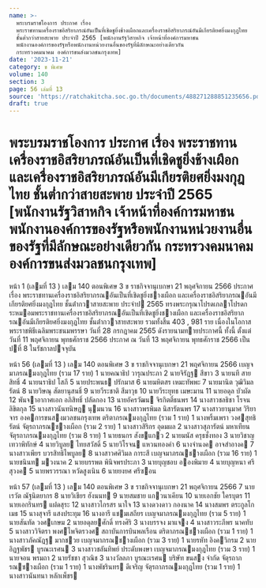 ```yaml
---
name: >-
  พระบรมราชโองการ ประกาศ เรื่อง
  พระราชทานเครื่องราชอิสริยาภรณ์อันเป็นที่เชิดชูยิ่งช้างเผือกและเครื่องราชอิสริยาภรณ์อันมีเกียรติยศยิ่งมงกุฎไทย
  ชั้นต่ำกว่าสายสะพาย ประจำปี 2565 [พนักงานรัฐวิสาหกิจ เจ้าหน้าที่องค์การมหาชน
  พนักงานองค์การของรัฐหรือพนักงานหน่วยงานอื่นของรัฐที่มีลักษณะอย่างเดียวกัน
  กระทรวงคมนาคม องค์การขนส่งมวลชนกรุงเทพ]
date: '2023-11-21'
category: ข พิเศษ
volume: 140
section: 3
page: 56 เล่มที่ 13
source: 'https://ratchakitcha.soc.go.th/documents/488271288851235656.pdf'
draft: true
---
```


# พระบรมราชโองการ ประกาศ เรื่อง พระราชทานเครื่องราชอิสริยาภรณ์อันเป็นที่เชิดชูยิ่งช้างเผือกและเครื่องราชอิสริยาภรณ์อันมีเกียรติยศยิ่งมงกุฎไทย ชั้นต่ำกว่าสายสะพาย ประจำปี 2565 [พนักงานรัฐวิสาหกิจ เจ้าหน้าที่องค์การมหาชน พนักงานองค์การของรัฐหรือพนักงานหน่วยงานอื่นของรัฐที่มีลักษณะอย่างเดียวกัน กระทรวงคมนาคม องค์การขนส่งมวลชนกรุงเทพ]

หน้า 1 (เลมที่ 13 ) เลม 140 ตอนพิเศษ 3 ข ราชกิจจานุเบกษา 21 พฤศจิกายน 2566 ประกาศ เรื่อง พระราชทานเครื่องราชอิสริยาภรณอันเป็นที่เชิดชูยิ่งชางเผือก และเครื่องราชอิสริยาภรณอันมีเกียรติยศยิ่งมงกุฎไทย ชั้นต่ํากวาสายสะพาย ประจําป 2565 ทรงพระกรุณาโปรดเกลาโปรดกระหมอมพระราชทานเครื่องราชอิสริยาภรณอันเป็นที่เชิดชูยิ่งชางเผือก และเครื่องราชอิสริยาภรณอันมีเกียรติยศยิ่งมงกุฎไทย ชั้นต่ํากวาสายสะพาย รวมทั้งสิ้น 403 , 981 ราย เนื่องในโอกาสพระราชพิธีเฉลิมพระชนมพรรษา วันที่ 28 กรกฎาคม 2565 ดังรายนามทายประกาศนี้ ทั้งนี้ ตั้งแต่วันที่ 11 พฤศจิกายน พุทธศักราช 2566 ประกาศ ณ วันที่ 13 พฤศจิกายน พุทธศักราช 2566 เป็นปที่ 8 ในรัชกาลปจจุบัน

หน้า 56 (เลมที่ 13 ) เลม 140 ตอนพิเศษ 3 ข ราชกิจจานุเบกษา 21 พฤศจิกายน 2566 เบญจมาภรณมงกุฎไทย (รวม 17 ราย) 1 นายคณาธิป วารุณประภา 2 นายจิรัฎฐ สีขาว 3 นายนที สายสิทธิ์ 4 นายนราธิป โสภี 5 นายประพนธ ปรักมาส 6 นายมหิตสร เหมะทัพพะ 7 นายมานิต วุฒิวิมลรัตน์ 8 นายวิษณุ สัตยานุสนธิ์ 9 นายวีระชาติ สีมาวุธ 10 นายวีระยุทธ เมษะมาน 11 นายอดุล บัวผัด 12 พันจาอากาศเอก อภิสิทธิ์ ปลัดกอง 13 นายอัครวัฒน จิรกิตติ์ธนพร 14 นางสาวชลธิชา โรจนลิขิตกุล 15 นางสาวนันทนิษฎ นุมนวน 16 นางสาวพรพิมล นิสารัตนพร 17 นางสาวยานุมาศ วิริยาจาร องคการขนสงมวลชนกรุงเทพ ตริตาภรณมงกุฎไทย (รวม 1 ราย) 1 นางพริ้มเพรา วงศสุทธิรัตน์ จัตุรถาภรณชางเผือก (รวม 2 ราย) 1 นางสาวสิริกร อุดมผล 2 นางสาวสุภารัตน์ มหาเทียน จัตุรถาภรณมงกุฎไทย (รวม 8 ราย) 1 นายธนกร สังขแกว 2 นายมนัส ครุธชั่งทอง 3 นายวิชาญ เทวาพิทักษ์ 4 นายวิบูลย ไทยสวัสดิ์ 5 นายวิโรจน แหวนทองคํา 6 นางจํานงค อาจสําอางค 7 นางสาวเพียร บวรสิทธิไพบูลย 8 นางสาวศศิวิมล การะสี เบญจมาภรณชางเผือก (รวม 16 ราย) 1 นายชนินท มวงนาค 2 นายบรรพต พินิจพรประภา 3 นายบุญชอบ อองพิมาย 4 นายบุญหนา ศรีสุวงค 5 นายพรวรรณา หวัดสูงเนิน 6 นายยงยศ ศรีซอน

หน้า 57 (เลมที่ 13 ) เลม 140 ตอนพิเศษ 3 ข ราชกิจจานุเบกษา 21 พฤศจิกายน 2566 7 นายเรวัต ณัฐนิตยากร 8 นายวิเชียร ฮังนนท 9 นายสมชาย แกวนาเคียน 10 นายเอกชัย ใครบุตร 11 นายเอกรินทร แฝดสุระ 12 นางสาวไกรสร นาใจ 13 นางดวงดาว กองนาค 14 นางสมพร ตระกูลโกเมธ 15 นางสุจารี แสงประทุม 16 นางอารี แชมเสถียร เบญจมาภรณมงกุฎไทย (รวม 5 ราย) 1 นายสันทัด วงศเกษม 2 นายอดุลยศักดิ์ ทรงศิริ 3 นางบรรจง มาแจง 4 นางสาวระภีพร นาคทับ 5 นางสาววิจิตรา พงศไพจิตรวงศ สถาบันการบินพลเรือน ตริตาภรณชางเผือก (รวม 1 ราย) 1 นางสาวภัคณัฎฐ มากชวย เบญจมาภรณชางเผือก (รวม 3 ราย) 1 นายรหัท อิงควิกรม 2 นายอิฏฐพัชร บูรณะเรศน 3 นางสาวชลันทิพย์ ประดับพงษา เบญจมาภรณมงกุฎไทย (รวม 3 ราย) 1 นายจอน พรมถา 2 นายรัชชา สุวณิช 3 นางวัลลภา บูรณะเรศน บริษัท ขนสง จํากัด จัตุรถาภรณชางเผือก (รวม 1 ราย) 1 นางพัชรินทร ดีเจริญ จัตุรถาภรณมงกุฎไทย (รวม 1 ราย) 1 นางสาวนันทนา หลักเพ็ชร
